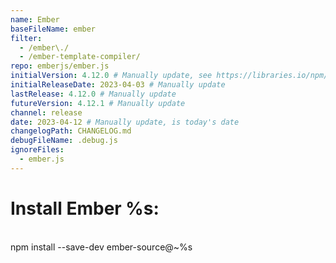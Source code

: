 ```yaml
---
name: Ember
baseFileName: ember
filter:
  - /ember\./
  - /ember-template-compiler/
repo: emberjs/ember.js
initialVersion: 4.12.0 # Manually update, see https://libraries.io/npm/ember-source throughout
initialReleaseDate: 2023-04-03 # Manually update
lastRelease: 4.12.0 # Manually update
futureVersion: 4.12.1 # Manually update
channel: release
date: 2023-04-12 # Manually update, is today's date
changelogPath: CHANGELOG.md
debugFileName: .debug.js
ignoreFiles:
  - ember.js
---
```


# Install Ember %s:

<br>
npm install --save-dev ember-source@~%s
